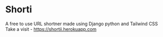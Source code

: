 # Shorti
A free to use URL shortner made using Django python and Tailwind CSS
Take a visit - https://shortii.herokuapp.com
